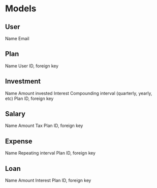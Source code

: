 # Models

## User

Name
Email

## Plan

Name
User ID, foreign key

## Investment

Name
Amount invested
Interest
Compounding interval (quarterly, yearly, etc)
Plan ID, foreign key

## Salary

Name
Amount
Tax
Plan ID, foreign key

## Expense

Name
Repeating interval
Plan ID, foreign key

## Loan

Name
Amount
Interest
Plan ID, foreign key
